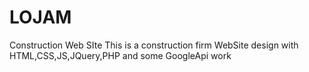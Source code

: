 # LOJAM
Construction Web SIte
 This is a construction firm WebSite design with HTML,CSS,JS,JQuery,PHP and some GoogleApi work
